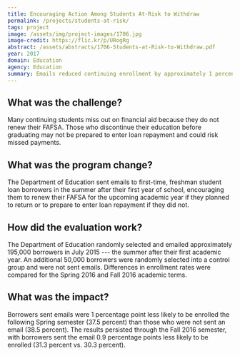 ```yaml
---
title: Encouraging Action Among Students At-Risk to Withdraw 
permalink: /projects/students-at-risk/
tags: project 
image: /assets/img/project-images/1706.jpg 
image-credit: https://flic.kr/p/URogRg  
abstract: /assets/abstracts/1706-Students-at-Risk-to-Withdraw.pdf  
year: 2017  
domain: Education  
agency: Education  
summary: Emails reduced continuing enrollment by approximately 1 percentage point.
---
```

## What was the challenge?

Many continuing students miss out on financial aid because they do not renew their FAFSA. Those who discontinue their education before graduating may not be prepared to enter loan repayment and could risk missed payments. 

## What was the program change?

The Department of Education sent emails to first-time, freshman student loan borrowers in the summer after their first year of school, encouraging them to renew their FAFSA for the upcoming academic year if they planned to return or to prepare to enter loan repayment if they did not.

## How did the evaluation work?

The Department of Education randomly selected and emailed approximately 195,000 borrowers in July 2015 --- the summer after their first academic year. An additional 50,000 borrowers were randomly selected into a control group and were not sent emails. Differences in enrollment rates were compared for the Spring 2016 and Fall 2016 academic terms.

## What was the impact?

Borrowers sent emails were 1 percentage point less likely to be enrolled the following Spring semester (37.5 percent) than those who were not sent an email (38.5 percent). The results persisted through the Fall 2016 semester, with borrowers sent the email 0.9 percentage points less likely to be enrolled (31.3 percent vs. 30.3 percent). 
